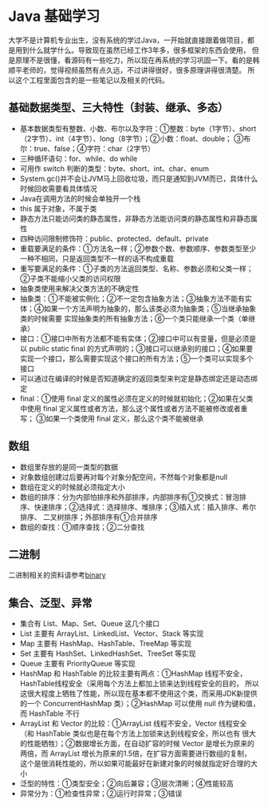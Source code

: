 # Java 基础学习
大学不是计算机专业出生，没有系统的学过Java，一开始就直接跟着做项目，都是用到什么就学什么。导致现在虽然已经工作3年多，很多框架的东西会使用，
但是原理不是很懂，看源码有一些吃力，所以现在再系统的学习巩固一下。看的是韩顺平老师的，觉得视频虽然有点久远，不过讲得很好，很多原理讲得很清楚。
所以这个工程里面包含的是一些笔记以及相关的代码。

## 基础数据类型、三大特性（封装、继承、多态）  

- 基本数据类型有整数、小数、布尔以及字符：①整数：byte（1字节）、short（2字节）、int（4字节）、long（8字节）；②小数：float、double；
③布尔：true、false；④字符：char（2字节）
- 三种循环语句：for、while、do while  
- 可用作 switch 判断的类型：byte、short、int、char、enum  
- System.gc()并不会让JVM马上回收垃圾，而只是通知到JVM而已，具体什么时候回收需要看具体情况  
- Java在调用方法的时候会单独开一个栈  
- this 属于对象，不属于类  
- 静态方法只能访问类的静态属性，非静态方法能访问类的静态属性和非静态属性  
- 四种访问限制修饰符：public、protected、default、private  
- 重载要满足的条件：①方法名一样；②参数个数、参数顺序、参数类型至少一种不相同，只是返回类型不一样的话不构成重载  
- 重写要满足的条件：①子类的方法返回类型、名称、参数必须和父类一样；②子类不能缩小父类的访问权限  
- 抽象类使用来解决父类方法的不确定性
- 抽象类：①不能被实例化；②不一定包含抽象方法；③抽象方法不能有实体；④如果一个方法声明为抽象的，那么该类必须为抽象类；⑤当继承抽象类的时候需要
实现抽象类的所有抽象方法；⑥一个类只能继承一个类（单继承）
- 接口：①接口中所有方法都不能有实体；②接口中可以有变量，但是必须是以 public static final 的方式声明的；③接口可以继承别的接口；④如果要
实现一个接口，那么需要实现这个接口的所有方法；⑤一个类可以实现多个接口
- 可以通过在编译的时候是否知道确定的返回类型来判定是静态绑定还是动态绑定
- final：①使用 final 定义的属性必须在定义的时候就初始化；②如果在父类中使用 final 定义属性或者方法，那么这个属性或者方法不能被修改或者重写；
③如果一个类使用 final 定义，那么这个类不能被继承

## 数组

- 数组里存放的是同一类型的数据
- 对象数组创建过后要再对每个对象分配空间，不然每个对象都是null
- 数组在定义的时候就必须指定大小
- 数组的排序：分为内部怕排序和外部排序，内部排序有①交换式：冒泡排序、快速排序；②选择式：选择排序、堆排序；③插入式：插入排序、希尔排序、
二叉树排序；外部排序有①合并排序
- 数组的查找：①顺序查找；②二分查找

## 二进制

二进制相关的资料请参考[binary](https://github.com/ahao-henrry/java-learning/blob/master/java-learning/src/com/ahao/java/binary/Binary.md)

## 集合、泛型、异常

- 集合有 List、Map、Set、Queue 这几个接口
- List 主要有 ArrayList、LinkedList、Vector、Stack 等实现
- Map 主要有 HashMap、HashTable、TreeMap 等实现
- Set 主要有 HashSet、LinkedHashSet、TreeSet 等实现
- Queue 主要有 PriorityQueue 等实现
- HashMap 和 HashTable 的比较主要有两点：①HashMap 线程不安全， HashTable线程安全（采用每个方法上都加上锁来达到线程安全的目的，
所以这很大程度上牺牲了性能，所以现在基本都不使用这个类，而采用JDK新提供的一个 ConcurrentHashMap 类）；②HashMap 可以使用 null 作为键和值，
而 HashTable 不行
- ArrayList 和 Vector 的比较：①ArrayList 线程不安全，Vector 线程安全（和 HashTable 类似也是在每个方法上加锁来达到线程安全，所以也有
很大的性能牺牲）；②数据增长方面，在自动扩容的时候 Vector 是增长为原来的两倍，而 ArrayList 增长为原来的1.5倍，在扩容方面需要进行数组的复制，
这个是很消耗性能的，所以如果可能最好在新建对象的时候就指定好合理的大小
- 泛型的特性：①类型安全；②向后兼容；③层次清晰；④性能较高
- 异常分为：①检查性异常；②运行时异常；③错误
